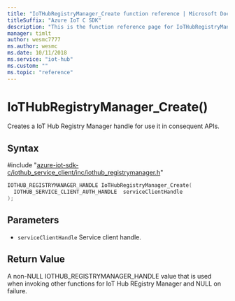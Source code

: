 ```yaml
---                             
title: "IoTHubRegistryManager_Create function reference | Microsoft Docs" 
titleSuffix: "Azure IoT C SDK"            
description: "This is the function reference page for IoTHubRegistryManager_Create() in the Azure IoT C SDK. This SDK is used with the Azure IoT Hub and Azure IoT Hub Device Provisioning Service"            
manager: timlt                 
author: wesmc7777              
ms.author: wesmc               
ms.date: 10/11/2018                    
ms.service: "iot-hub"             
ms.custom: ""                
ms.topic: "reference"        
---                            
```


# IoTHubRegistryManager_Create()

Creates a IoT Hub Registry Manager handle for use it in consequent APIs.

## Syntax

\#include "[azure-iot-sdk-c/iothub_service_client/inc/iothub_registrymanager.h](../iothub-registrymanager-h.md)"  
```C
IOTHUB_REGISTRYMANAGER_HANDLE IoTHubRegistryManager_Create(
  IOTHUB_SERVICE_CLIENT_AUTH_HANDLE  serviceClientHandle
);
```

## Parameters
* `serviceClientHandle` Service client handle.

## Return Value
A non-NULL IOTHUB_REGISTRYMANAGER_HANDLE value that is used when invoking other functions for IoT Hub REgistry Manager and NULL on failure.

